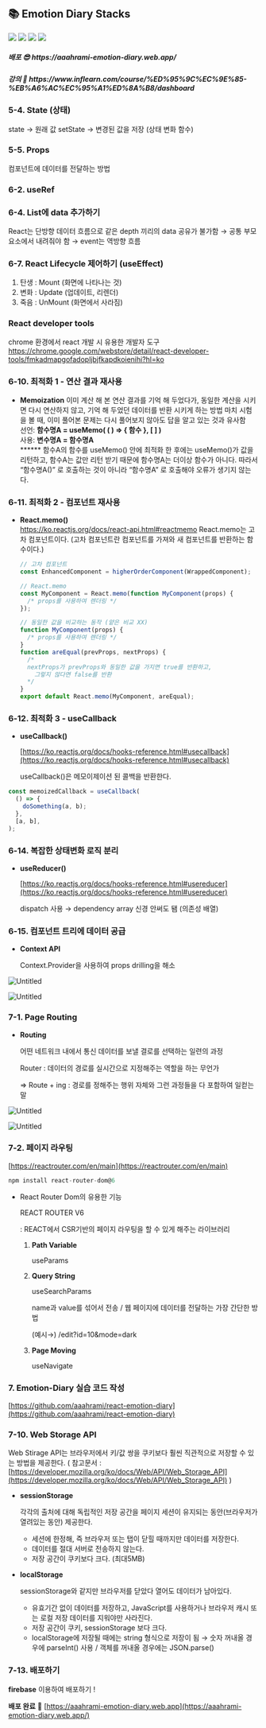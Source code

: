 <div><h2>📚 Emotion Diary Stacks</h2></div>
<div>
<img src="https://img.shields.io/badge/react-61DAFB?style=for-the-badge&logo=react&logoColor=black"> 
<img src="https://img.shields.io/badge/javascript-F7DF1E?style=for-the-badge&logo=javascript&logoColor=black"> 
<img src="https://img.shields.io/badge/css-1572B6?style=for-the-badge&logo=css3&logoColor=white"> 
<img src="https://img.shields.io/badge/firebase-FFCA28?style=for-the-badge&logo=firebase&logoColor=black">
</div>
<div>
<h5>배포 😎 https://aaahrami-emotion-diary.web.app/ </h5>
<h5>강의 🔗 https://www.inflearn.com/course/%ED%95%9C%EC%9E%85-%EB%A6%AC%EC%95%A1%ED%8A%B8/dashboard </h5>
</div>

### 5-4. State (상태)
state → 원래 값 
setState → 변경된 값을 저장 (상태 변화 함수)

### 5-5. Props
컴포넌트에 데이터를 전달하는 방법

### 6-2. useRef

### 6-4. List에 data 추가하기
React는 단방향 데이터 흐름으로 같은 depth 끼리의 data 공유가 불가함
→ 공통 부모요소에서 내려줘야 함
→ event는 역방향 흐름

### 6-7. React Lifecycle 제어하기 (useEffect)
1. 탄생 : Mount (화면에 나타나는 것)
2. 변화 : Update (업데이트, 리렌더)
3. 죽음 : UnMount (화면에서 사라짐)

### React developer tools
chrome 환경에서 react 개발 시 유용한 개발자 도구
<a> https://chrome.google.com/webstore/detail/react-developer-tools/fmkadmapgofadopljbjfkapdkoienihi?hl=ko </a>

### 6-10. 최적화 1 - 연산 결과 재사용
- **Memoization**
    이미 계산 해 본 연산 결과를 기억 해 두었다가, 
    동일한 계산을 시키면 다시 연산하지 않고, 기억 해 두었던 데이터를 반환 시키게 하는 방법
    마치 시험을 볼 때, 이미 풀어본 문제는 다시 풀어보지 않아도 답을 알고 있는 것과 유사함    
    선언: **함수명A = useMemo( ( ) ⇒ { 함수 }, [ ] )**    
    사용: **변수명A = 함수명A**    
    ****** 함수A의 함수를 useMemo() 안에 최적화 한 후에는 useMemo()가 값을 리턴하고, 
    함수A는 값만 리턴 받기 때문에 함수명A는 더이상 함수가 아니다. 
    따라서 “함수명A()” 로 호출하는 것이 아니라 “함수명A” 로 호출해야 오류가 생기지 않는다.
    

### 6-11. 최적화 2 - 컴포넌트 재사용
- **React.memo()**    
    <a>https://ko.reactjs.org/docs/react-api.html#reactmemo</a>
    React.memo는 고차 컴포넌트이다.
    (고차 컴포넌트란 컴포넌트를 가져와 새 컴포넌트를 반환하는 함수이다.)
    
    ```jsx
    // 고차 컴포넌트
    const EnhancedComponent = higherOrderComponent(WrappedComponent);
    
    // React.memo
    const MyComponent = React.memo(function MyComponent(props) {
      /* props를 사용하여 렌더링 */
    });
    
    // 동일한 값을 비교하는 동작 (얕은 비교 XX)
    function MyComponent(props) {
      /* props를 사용하여 렌더링 */
    }
    function areEqual(prevProps, nextProps) {
      /*
      nextProps가 prevProps와 동일한 값을 가지면 true를 반환하고, 
    	그렇지 않다면 false를 반환
      */
    }
    export default React.memo(MyComponent, areEqual);
    ```
    

### 6-12. 최적화 3 - useCallback

- **useCallback()**
    
    [https://ko.reactjs.org/docs/hooks-reference.html#usecallback](https://ko.reactjs.org/docs/hooks-reference.html#usecallback)
    
    useCallback()은 메모이제이션 된 콜백을 반환한다.
    

```jsx
const memoizedCallback = useCallback(
  () => {
    doSomething(a, b);
  },
  [a, b],
);
```

### 6-14. 복잡한 상태변화 로직 분리

- **useReducer()**
    
    [https://ko.reactjs.org/docs/hooks-reference.html#usereducer](https://ko.reactjs.org/docs/hooks-reference.html#usereducer)
    
    dispatch 사용 → dependency array 신경 안써도 됌 (의존성 배열)
    

### 6-15. 컴포넌트 트리에 데이터 공급

- **Context API**
    
    Context.Provider을 사용하여 props drilling을 해소
    

![Untitled](https://s3-us-west-2.amazonaws.com/secure.notion-static.com/bb1e9066-c8ff-4386-be63-ad6670f73cd1/Untitled.png)

![Untitled](https://s3-us-west-2.amazonaws.com/secure.notion-static.com/41bdfef2-4ee7-442e-91e5-2d60b3e001b3/Untitled.png)

### 7-1. Page Routing

- **Routing**
    
    어떤 네트워크 내에서 통신 데이터를 보낼 결로를 선택하는 일련의 과정
    
    Router : 데이터의 경로를 실시간으로 지정해주는 역할을 하는 무언가
    
    ⇒ Route + ing : 경로를 정해주는 행위 자체와 그런 과정들을 다 포함하여 일컫는 말
    

![Untitled](https://s3-us-west-2.amazonaws.com/secure.notion-static.com/2d7ca1b8-b39e-408f-a5f8-c7451e5e3b24/Untitled.png)

![Untitled](https://s3-us-west-2.amazonaws.com/secure.notion-static.com/4432da2b-04b3-4dc1-948e-a78526426fe4/Untitled.png)

### 7-2. 페이지 라우팅

[https://reactrouter.com/en/main](https://reactrouter.com/en/main)

```jsx
npm install react-router-dom@6
```

- React Router Dom의 유용한 기능
    
    REACT ROUTER V6
    
    : REACT에서 CSR기반의 페이지 라우팅을 할 수 있게 해주는 라이브러리
    
    1. **Path Variable**
        
        useParams
        
    2. **Query String**
        
        useSearchParams
        
        name과 value를 섞어서 전송 / 웹 페이지에 데이터를 전달하는 가장 간단한 방법
        
        (예시→) /edit?id=10&mode=dark
        
    3. **Page Moving**
        
        useNavigate
        

### 7. Emotion-Diary 실습 코드 작성

[https://github.com/aaahrami/react-emotion-diary](https://github.com/aaahrami/react-emotion-diary)

### 7-10. Web Storage API

Web Stirage API는 브라우저에서 키/값 쌍을 쿠키보다 훨씬 직관적으로 저장할 수 있는 방법을 제공한다. ( 참고문서 : [https://developer.mozilla.org/ko/docs/Web/API/Web_Storage_API](https://developer.mozilla.org/ko/docs/Web/API/Web_Storage_API) )

- **sessionStorage**
    
    각각의 출처에 대해 독립적인 저장 공간을 페이지 세션이 유지되는 동안(브라우저가 열려있는 동안) 제공한다.
    
    - 세션에 한정해, 즉 브라우저 또는 탭이 닫힐 때까지만 데이터를 저장한다.
    - 데이터를 절대 서버로 전송하지 않는다.
    - 저장 공간이 쿠키보다 크다. (최대5MB)
- **localStorage**
    
    sessionStorage와 같지만 브라우저를 닫았다 열어도 데이터가 남아있다.
    
    - 유효기간 없이 데이터를 저장하고, JavaScript를 사용하거나 브라우저 캐시 또는 로컬 저장 데이터를 지워야만 사라진다.
    - 저장 공간이 쿠키, sessionStorage 보다 크다.
    - localStorage에 저장될 때에는 string 형식으로 저장이 됨 → 숫자 꺼내올 경우에 parseInt() 사용 / 객체를 꺼내올 경우에는 JSON.parse()
    

### 7-13. 배포하기

**firebase** 이용하여 배포하기 !

**배포 완료** 🙂 [https://aaahrami-emotion-diary.web.app](https://aaahrami-emotion-diary.web.app/)
